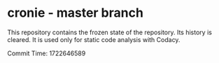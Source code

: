 # cronie - master branch

This repository contains the frozen state of the repository.
Its history is cleared. It is used only for static code
analysis with Codacy.

Commit Time: 1722646589